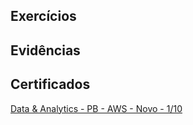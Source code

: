## Exercícios  

## Evidências  

## Certificados  
[Data & Analytics - PB - AWS - Novo - 1/10](certificados/DA-PB-AWS-Novo-1-10-certficate.jpg)


